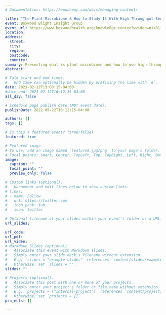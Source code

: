 ```yaml
---
# Documentation: https://wowchemy.com/docs/managing-content/

title: "The Plant Microbiome & How to Study It With High Throughput Sequencing"
event: Boxwood Blight Insight Group
event_url: https://www.boxwoodhealth.org/knowledge-center?wvideo=nix81fah5h#Resources
location:
address:
  street:
  city:
  region:
  postcode:
  country:
summary: Presenting what is plant microbiome and how to use high-throuput sequencing to analysis microbiome data to the BBIG group
abstract:

# Talk start and end times.
#   End time can optionally be hidden by prefixing the line with `#`.
date: 2021-02-12T13:00:15-04:00
#date_end: 2021-02-12T16:12:15-04:00
all_day: false

# Schedule page publish date (NOT event date).
publishDate: 2022-05-22T16:12:15-04:00

authors: []
tags: []

# Is this a featured event? (true/false)
featured: true

# Featured image
# To use, add an image named `featured.jpg/png` to your page's folder. 
# Focal points: Smart, Center, TopLeft, Top, TopRight, Left, Right, BottomLeft, Bottom, BottomRight.
image:
  caption: ""
  focal_point: ""
  preview_only: false

# Custom links (optional).
#   Uncomment and edit lines below to show custom links.
# links:
# - name: Follow
#   url: https://twitter.com
#   icon_pack: fab
#   icon: twitter

# Optional filename of your slides within your event's folder or a URL.
url_slides:

url_code:
url_pdf:
url_video: 
# Markdown Slides (optional).
#   Associate this event with Markdown slides.
#   Simply enter your slide deck's filename without extension.
#   E.g. `slides = "example-slides"` references `content/slides/example-slides.md`.
#   Otherwise, set `slides = ""`.
slides: ""

# Projects (optional).
#   Associate this post with one or more of your projects.
#   Simply enter your project's folder or file name without extension.
#   E.g. `projects = ["internal-project"]` references `content/project/deep-learning/index.md`.
#   Otherwise, set `projects = []`.
projects: []

---
```



<script src="https://fast.wistia.com/embed/medias/nix81fah5h.jsonp" async=""></script>
<script src="https://fast.wistia.com/assets/external/E-v1.js" async=""></script>
<div class="wistia_embed wistia_async_nix81fah5h" style="height:349px;width:620px">&nbsp;</div>





